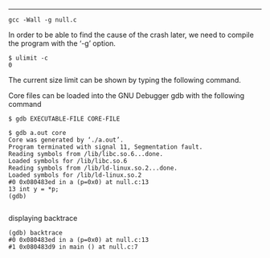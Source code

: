 ***

```SHELL
gcc -Wall -g null.c
```

In order to be able to find the cause of the crash later, we need to
compile the program with the ‘-g’ option.

```SHELL
$ ulimit -c 
0
```

The current size limit can be shown by typing the following command.

Core files can be loaded into the GNU Debugger gdb with the following
command

```SHELL
$ gdb EXECUTABLE-FILE CORE-FILE

$ gdb a.out core
Core was generated by ‘./a.out’.
Program terminated with signal 11, Segmentation fault.
Reading symbols from /lib/libc.so.6...done.
Loaded symbols for /lib/libc.so.6
Reading symbols from /lib/ld-linux.so.2...done.
Loaded symbols for /lib/ld-linux.so.2
#0 0x080483ed in a (p=0x0) at null.c:13
13 int y = *p;
(gdb)


```

displaying backtrace

```SHELL
(gdb) backtrace
#0 0x080483ed in a (p=0x0) at null.c:13
#1 0x080483d9 in main () at null.c:7
```

